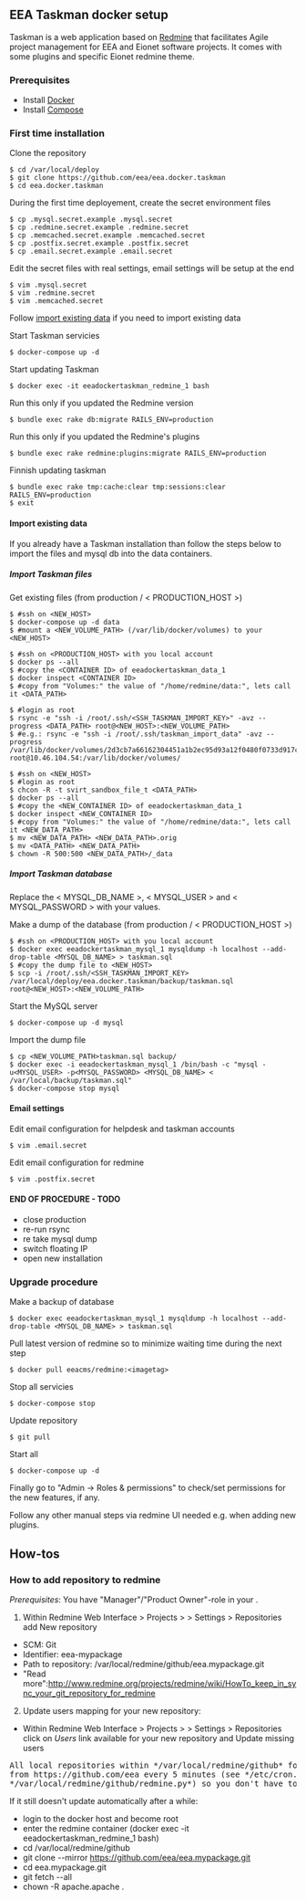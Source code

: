 ## EEA Taskman docker setup
Taskman is a web application based on [Redmine](http://www.redmine.org) that facilitates Agile project management for EEA and Eionet software projects. It comes with some plugins and specific Eionet redmine theme.

### Prerequisites

- Install [Docker](https://docs.docker.com/installation/)
- Install [Compose](https://docs.docker.com/compose/install/)

### First time installation

Clone the repository

    $ cd /var/local/deploy
    $ git clone https://github.com/eea/eea.docker.taskman
    $ cd eea.docker.taskman

During the first time deployement, create the secret environment files

    $ cp .mysql.secret.example .mysql.secret
    $ cp .redmine.secret.example .redmine.secret
    $ cp .memcached.secret.example .memcached.secret
    $ cp .postfix.secret.example .postfix.secret
    $ cp .email.secret.example .email.secret

Edit the secret files with real settings, email settings will be setup at the end

    $ vim .mysql.secret
    $ vim .redmine.secret
    $ vim .memcached.secret

Follow [import existing data](#import-existing-data) if you need to import existing data

Start Taskman servicies

    $ docker-compose up -d

Start updating Taskman

    $ docker exec -it eeadockertaskman_redmine_1 bash

Run this only if you updated the Redmine version

    $ bundle exec rake db:migrate RAILS_ENV=production

Run this only if you updated the Redmine's plugins

    $ bundle exec rake redmine:plugins:migrate RAILS_ENV=production

Finnish updating taskman

    $ bundle exec rake tmp:cache:clear tmp:sessions:clear RAILS_ENV=production
    $ exit

#### Import existing data

If you already have a Taskman installation than follow the steps below to import the files and mysql db into the data containers.

##### Import Taskman files

Get existing files (from production / < PRODUCTION_HOST >)

    $ #ssh on <NEW_HOST>
    $ docker-compose up -d data
    $ #mount a <NEW_VOLUME_PATH> (/var/lib/docker/volumes) to your <NEW_HOST>

    $ #ssh on <PRODUCTION_HOST> with you local account
    $ docker ps --all
    $ #copy the <CONTAINER ID> of eeadockertaskman_data_1
    $ docker inspect <CONTAINER ID>
    $ #copy from "Volumes:" the value of "/home/redmine/data:", lets call it <DATA_PATH>

    $ #login as root
    $ rsync -e "ssh -i /root/.ssh/<SSH_TASKMAN_IMPORT_KEY>" -avz --progress <DATA_PATH> root@<NEW_HOST>:<NEW_VOLUME_PATH>
    $ #e.g.: rsync -e "ssh -i /root/.ssh/taskman_import_data" -avz --progress /var/lib/docker/volumes/2d3cb7a66162304451a1b2ec95d93a12f0480f0733d917c00e618bf8f95525f3 root@10.46.104.54:/var/lib/docker/volumes/

    $ #ssh on <NEW_HOST>
    $ #login as root
    $ chcon -R -t svirt_sandbox_file_t <DATA_PATH>
    $ docker ps --all
    $ #copy the <NEW_CONTAINER ID> of eeadockertaskman_data_1
    $ docker inspect <NEW_CONTAINER ID>
    $ #copy from "Volumes:" the value of "/home/redmine/data:", lets call it <NEW_DATA_PATH>
    $ mv <NEW_DATA_PATH> <NEW_DATA_PATH>.orig
    $ mv <DATA_PATH> <NEW_DATA_PATH>
    $ chown -R 500:500 <NEW_DATA_PATH>/_data

##### Import Taskman database

Replace the < MYSQL_DB_NAME >, < MYSQL_USER > and < MYSQL_PASSWORD > with your values.

Make a dump of the database (from production / < PRODUCTION_HOST >)

    $ #ssh on <PRODUCTION_HOST> with you local account
    $ docker exec eeadockertaskman_mysql_1 mysqldump -h localhost --add-drop-table <MYSQL_DB_NAME> > taskman.sql
    $ #copy the dump file to <NEW_HOST>
    $ scp -i /root/.ssh/<SSH_TASKMAN_IMPORT_KEY> /var/local/deploy/eea.docker.taskman/backup/taskman.sql root@<NEW_HOST>:<NEW_VOLUME_PATH>

Start the MySQL server

    $ docker-compose up -d mysql

Import the dump file

    $ cp <NEW_VOLUME_PATH>taskman.sql backup/
    $ docker exec -i eeadockertaskman_mysql_1 /bin/bash -c "mysql -u<MYSQL_USER> -p<MYSQL_PASSWORD> <MYSQL_DB_NAME> < /var/local/backup/taskman.sql"
    $ docker-compose stop mysql

#### Email settings

Edit email configuration for helpdesk and taskman accounts

    $ vim .email.secret

Edit email configuration for redmine

    $ vim .postfix.secret

#### END OF PROCEDURE - TODO

- close production
- re-run rsync
- re take mysql dump
- switch floating IP
- open new installation

### Upgrade procedure

Make a backup of database

    $ docker exec eeadockertaskman_mysql_1 mysqldump -h localhost --add-drop-table <MYSQL_DB_NAME> > taskman.sql

Pull latest version of redmine so to minimize waiting time during the next step

    $ docker pull eeacms/redmine:<imagetag>

Stop all servicies

    $ docker-compose stop

Update repository

    $ git pull

Start all

    $ docker-compose up -d

Finally go to "Admin -> Roles & permissions" to check/set permissions for the new features, if any.

Follow any other manual steps via redmine UI needed e.g. when adding new plugins.

## How-tos
### How to add repository to redmine

*Prerequisites*: You have "Manager"/"Product Owner"-role in your <Project>.

1. Within Redmine Web Interface > Projects > <Project> > Settings > Repositories add New repository

* SCM: Git
* Identifier: eea-mypackage
* Path to repository: /var/local/redmine/github/eea.mypackage.git
* "Read more":http://www.redmine.org/projects/redmine/wiki/HowTo_keep_in_sync_your_git_repository_for_redmine

2. Update users mapping for your new repository:

* Within Redmine Web Interface > Projects > <Project> > Settings > Repositories click on *Users* link available for your new repository and Update missing users

<pre>
All local repositories within */var/local/redmine/github* folder are synced automatically
from https://github.com/eea every 5 minutes (see */etc/cron.d/sync_git_repos* and
*/var/local/redmine/github/redmine.py*) so you don't have to add them manually on server side.
</pre>

If it still doesn't update automatically after a while:

* login to the docker host and become root
* enter the redmine container (docker exec -it eeadockertaskman_redmine_1 bash)
* cd /var/local/redmine/github
* git clone --mirror https://github.com/eea/eea.mypackage.git
* cd eea.mypackage.git
* git fetch --all
* chown -R apache.apache .

